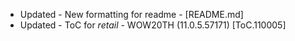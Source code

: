 - Updated - New formatting for readme - [README.md]
- Updated - ToC for _retail_ - WOW20TH (11.0.5.57171) [ToC.110005]